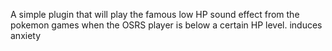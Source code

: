 A simple plugin that will play the famous low HP sound effect from the pokemon games when the OSRS player is below a certain HP level.
induces anxiety